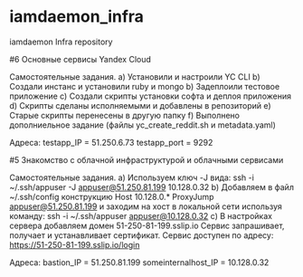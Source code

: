 # iamdaemon_infra
iamdaemon Infra repository


#6 Основные сервисы Yandex Cloud

Самостоятельные задания.
a) Установили и настроили YC CLI
b) Создали инстанс и установили ruby и mongo
b) Задеплоили тестовое приложение
c) Создали скрипты установки софта и деплоя приложения
d) Скрипты сделаны исполняемыми и добавлены в репозиторий
e) Старые скрипты перенесены в другую папку
f) Выполнено дополниельное задание (файлы yc_create_reddit.sh и metadata.yaml)

Адреса:
testapp_IP = 51.250.6.73
testapp_port = 9292


#5 Знакомство с облачной инфраструктурой и облачными сервисами

Самостоятельные задания.
a) Используем ключ -J вида:
   ssh -i ~/.ssh/appuser -J appuser@51.250.81.199 10.128.0.32
b) Добавляем в файл ~/.ssh/config конструкцию
   Host 10.128.0.*
     ProxyJump appuser@51.250.81.199
   и заходим на хост в локальной сети используя команду:
   ssh -i ~/.ssh/appuser appuser@10.128.0.32
с) В настройках сервера добавляем домен 51-250-81-199.sslip.io
   Сервис запрашивает, получает и устанавливает сертификат.
   Сервис доступен по адресу:
   https://51-250-81-199.sslip.io/login

Адреса:
bastion_IP = 51.250.81.199
someinternalhost_IP = 10.128.0.32
